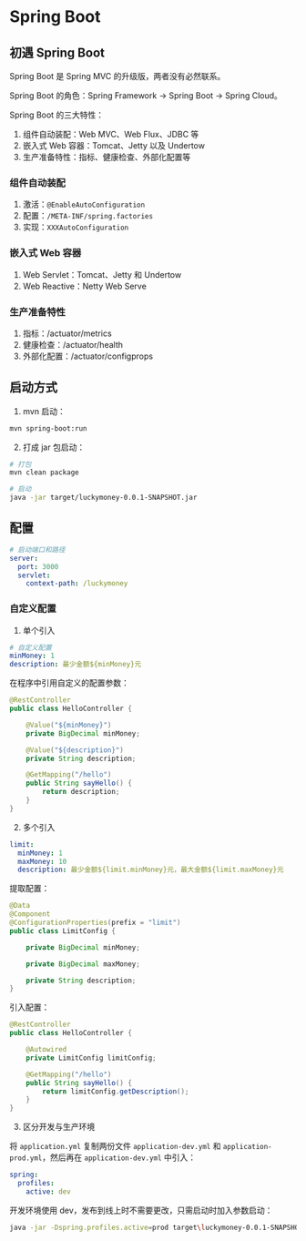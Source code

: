 # Spring Boot

## 初遇 Spring Boot

Spring Boot 是 Spring MVC 的升级版，两者没有必然联系。

Spring Boot 的角色：Spring Framework -> Spring Boot -> Spring Cloud。

Spring Boot 的三大特性：

1. 组件自动装配：Web MVC、Web Flux、JDBC 等
2. 嵌入式 Web 容器：Tomcat、Jetty 以及 Undertow
3. 生产准备特性：指标、健康检查、外部化配置等

### 组件自动装配

1. 激活：`@EnableAutoConfiguration`
2. 配置：`/META-INF/spring.factories`
3. 实现：`XXXAutoConfiguration`

### 嵌入式 Web 容器

1. Web Servlet：Tomcat、Jetty 和 Undertow
2. Web Reactive：Netty Web Serve

### 生产准备特性

1. 指标：/actuator/metrics
2. 健康检查：/actuator/health
3. 外部化配置：/actuator/configprops

## 启动方式

1. mvn 启动：

```bash
mvn spring-boot:run
```

2. 打成 jar 包启动：

```bash
# 打包
mvn clean package

# 启动
java -jar target/luckymoney-0.0.1-SNAPSHOT.jar
```

## 配置

```yml
# 启动端口和路径
server:
  port: 3000
  servlet:
    context-path: /luckymoney
```

### 自定义配置

1. 单个引入

```yml
# 自定义配置
minMoney: 1
description: 最少金额${minMoney}元
```

在程序中引用自定义的配置参数：

```java
@RestController
public class HelloController {

    @Value("${minMoney}")
    private BigDecimal minMoney;

    @Value("${description}")
    private String description;

    @GetMapping("/hello")
    public String sayHello() {
        return description;
    }
}
```

2. 多个引入

```yml
limit:
  minMoney: 1
  maxMoney: 10
  description: 最少金额${limit.minMoney}元，最大金额${limit.maxMoney}元
```

提取配置：

```java
@Data
@Component
@ConfigurationProperties(prefix = "limit")
public class LimitConfig {

    private BigDecimal minMoney;

    private BigDecimal maxMoney;

    private String description;
}
```

引入配置：

```java
@RestController
public class HelloController {

    @Autowired
    private LimitConfig limitConfig;

    @GetMapping("/hello")
    public String sayHello() {
        return limitConfig.getDescription();
    }
}
```

3. 区分开发与生产环境

将 `application.yml` 复制两份文件 `application-dev.yml` 和 `application-prod.yml`，然后再在 `application-dev.yml` 中引入：

```yml
spring:
  profiles:
    active: dev
```

开发环境使用 dev，发布到线上时不需要更改，只需启动时加入参数启动：

```bash
java -jar -Dspring.profiles.active=prod target\luckymoney-0.0.1-SNAPSHOT.jar
```

